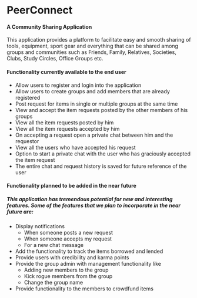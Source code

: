 # PeerConnect
#### A Community Sharing Application

This application provides a platform to facilitate easy and smooth sharing of tools, equipment, sport gear and everything that can be shared among groups and communities such as Friends, Family, Relatives, Societies, Clubs, Study Circles, Office Groups etc. 

#### Functionality currently available to the end user
- Allow users to register and login into the application
- Allow users to create groups and add members that are already registered
- Post request for items in single or multiple groups at the same time 
- View and accept the item requests posted by the other members of his groups
- View all the item requests posted by him
- View all the item requests accepted by him
- On accepting a request open a private chat between him and the requestor
- View all the users who have accepted his request
- Option to start a private chat with the user who has graciously accepted the item request
- The entire chat and request history is saved for future reference of the user

#### Functionality planned to be added in the near future
##### This application has tremendous potential for new and interesting features. Some of the features that we plan to incorporate in the near future are:
- Display notifications 
  - When someone posts a new request
  - When someone accepts my request
  - For a new chat message
- Add the functionality to track the items borrowed and lended
- Provide users with credibility and karma points
- Provide the group admin with management functionality like
  - Adding new members to the group
  - Kick rogue members from the group
  - Change the group name
- Provide functionality to the members to crowdfund items 
